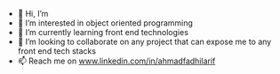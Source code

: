 - 👋 Hi, I’m 
- 👀 I’m interested in object oriented programming
- 🌱 I’m currently learning front end technologies
- 💞️ I’m looking to collaborate on any project that can expose me to any front end tech stacks
- 📫 Reach me on www.linkedin.com/in/ahmadfadhilarif
